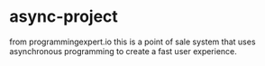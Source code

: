 # async-project

from programmingexpert.io 
this is a point of sale system that uses asynchronous programming to create a fast user experience.
